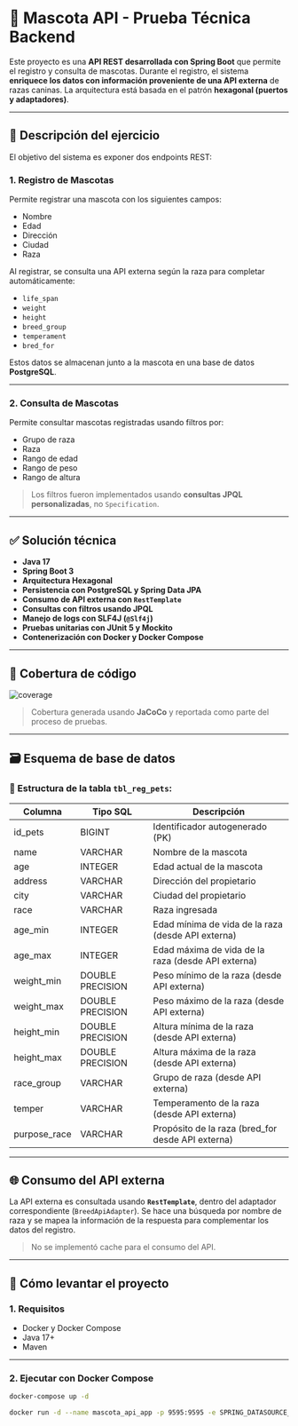 # 🐾 Mascota API - Prueba Técnica Backend

Este proyecto es una **API REST desarrollada con Spring Boot** que permite el registro y consulta de mascotas. Durante el registro, el sistema **enriquece los datos con información proveniente de una API externa** de razas caninas. La arquitectura está basada en el patrón **hexagonal (puertos y adaptadores)**.

---

## 📌 Descripción del ejercicio

El objetivo del sistema es exponer dos endpoints REST:

### 1. Registro de Mascotas

Permite registrar una mascota con los siguientes campos:
- Nombre
- Edad
- Dirección
- Ciudad
- Raza

Al registrar, se consulta una API externa según la raza para completar automáticamente:
- `life_span`
- `weight`
- `height`
- `breed_group`
- `temperament`
- `bred_for`

Estos datos se almacenan junto a la mascota en una base de datos **PostgreSQL**.

---

### 2. Consulta de Mascotas

Permite consultar mascotas registradas usando filtros por:
- Grupo de raza
- Raza
- Rango de edad
- Rango de peso
- Rango de altura

> Los filtros fueron implementados usando **consultas JPQL personalizadas**, no `Specification`.

---

## ✅ Solución técnica

- **Java 17**
- **Spring Boot 3**
- **Arquitectura Hexagonal**
- **Persistencia con PostgreSQL y Spring Data JPA**
- **Consumo de API externa con `RestTemplate`**
- **Consultas con filtros usando JPQL**
- **Manejo de logs con SLF4J (`@Slf4j`)**
- **Pruebas unitarias con JUnit 5 y Mockito**
- **Contenerización con Docker y Docker Compose**

---

## 🧪 Cobertura de código

![coverage](./docs/code-coverage-report.png)

> Cobertura generada usando **JaCoCo** y reportada como parte del proceso de pruebas.

---

## 🗃️ Esquema de base de datos

### 🐶 Estructura de la tabla `tbl_reg_pets`:

| Columna        | Tipo SQL         | Descripción                                          |
|----------------|------------------|------------------------------------------------------|
| id_pets        | BIGINT           | Identificador autogenerado (PK)                     |
| name           | VARCHAR          | Nombre de la mascota                                |
| age            | INTEGER          | Edad actual de la mascota                           |
| address        | VARCHAR          | Dirección del propietario                           |
| city           | VARCHAR          | Ciudad del propietario                              |
| race           | VARCHAR          | Raza ingresada                                      |
| age_min        | INTEGER          | Edad mínima de vida de la raza (desde API externa)  |
| age_max        | INTEGER          | Edad máxima de vida de la raza (desde API externa)  |
| weight_min     | DOUBLE PRECISION | Peso mínimo de la raza (desde API externa)          |
| weight_max     | DOUBLE PRECISION | Peso máximo de la raza (desde API externa)          |
| height_min     | DOUBLE PRECISION | Altura mínima de la raza (desde API externa)        |
| height_max     | DOUBLE PRECISION | Altura máxima de la raza (desde API externa)        |
| race_group     | VARCHAR          | Grupo de raza (desde API externa)                   |
| temper         | VARCHAR          | Temperamento de la raza (desde API externa)         |
| purpose_race   | VARCHAR          | Propósito de la raza (bred_for desde API externa)   |

---

## 🌐 Consumo del API externa

La API externa es consultada usando **`RestTemplate`**, dentro del adaptador correspondiente (`BreedApiAdapter`). Se hace una búsqueda por nombre de raza y se mapea la información de la respuesta para complementar los datos del registro.

> No se implementó cache para el consumo del API.

---

## 🚀 Cómo levantar el proyecto

### 1. Requisitos

- Docker y Docker Compose
- Java 17+
- Maven

---

### 2. Ejecutar con Docker Compose

```bash
docker-compose up -d

docker run -d --name mascota_api_app -p 9595:9595 -e SPRING_DATASOURCE_URL=jdbc:postgresql://psql_petapi_dev:5432/PET_REGISTER_DB -e SPRING_DATASOURCE_USERNAME=ALAINC00 -e SPRING_DATASOURCE_PASSWORD=ROOT1234 --network mascotaapi_petnet mascota-api-app
